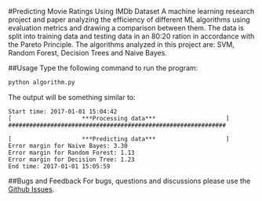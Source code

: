 #Predicting Movie Ratings Using IMDb Dataset
A machine learning research project and paper analyzing the efficiency of different ML algorithms using evaluation metrics and drawing a comparison between them.
The data is split into training data and testing data in an 80:20 ration in accordance with the Pareto Principle.
The algorithms analyzed in this project are: SVM, Random Forest, Decision Trees and Naive Bayes.

##Usage
Type the following command to run the program:
```python
python algorithm.py
```

The output will be something similar to:
```
Start time: 2017-01-01 15:04:42
[                    ***Processing data***                    ]
##############################################################

[                    ***Predicting data***                    ]
Error margin for Naive Bayes: 3.30
Error margin for Random Forest: 1.13
Error margin for Decision Tree: 1.23
End time: 2017-01-01 15:05:59
```
##Bugs and Feedback
For bugs, questions and discussions please use the [Github Issues](https://github.com/aksh4y/IMDb-Rating-Prediction/issues).

